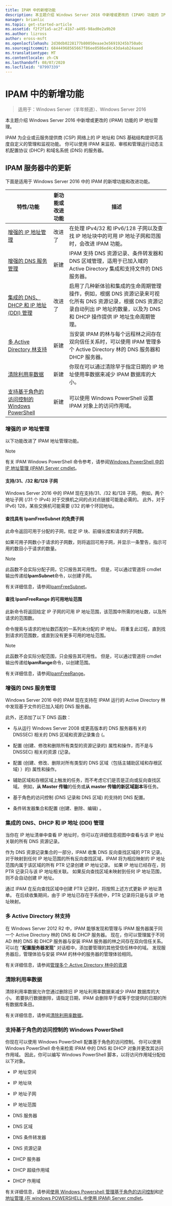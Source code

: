 ```yaml
---
title: IPAM 中的新增功能
description: 本主题介绍 Windows Server 2016 中新增或更改的 (IPAM) 功能的 IP 地址管理。
manager: brianlic
ms.topic: get-started-article
ms.assetid: f2f2f1a5-ac2f-41b7-a495-98ad0e2a9b20
ms.author: lizross
author: eross-msft
ms.openlocfilehash: 2d30db0228177b80050eaae3e56919245b750a0c
ms.sourcegitcommit: 68444968565667f86ee0586ed4c43da4ab24aaed
ms.translationtype: MT
ms.contentlocale: zh-CN
ms.lasthandoff: 08/07/2020
ms.locfileid: "87997339"
---
```

# <a name="whats-new-in-ipam"></a>IPAM 中的新增功能

>适用于：Windows Server（半年频道）、Windows Server 2016

本主题介绍 Windows Server 2016 中新增或更改的 (IPAM) 功能的 IP 地址管理。

IPAM 为企业或云服务提供商 (CSP) 网络上的 IP 地址和 DNS 基础结构提供可高度自定义的管理和监视功能。 你可以使用 IPAM 来监视、审核和管理运行动态主机配置协议 (DHCP) 和域名系统 (DNS) 的服务器。

## <a name="updates-in-ipam-server"></a><a name="BKMK_IPAM2012R2"></a>IPAM 服务器中的更新
下面是适用于 Windows Server 2016 中的 IPAM 的新增功能和改进功能。

|特性/功能|新功能或改进功能|描述|
|--------------------------|-------------------|---------------|
|[增强的 IP 地址管理](../../technologies/ipam/../../technologies/ipam/../../technologies/ipam/What-s-New-in-IPAM.md#EIP)|改进了|在处理 IPv4/32 和 IPv6/128 子网以及查找 IP 地址块中的可用 IP 地址子网和范围时，会改进 IPAM 功能。|
|[增强的 DNS 服务管理](../../technologies/ipam/../../technologies/ipam/../../technologies/ipam/What-s-New-in-IPAM.md#EDNS)|新建|IPAM 支持 DNS 资源记录、条件转发器和 DNS 区域管理，适用于已加入域的 Active Directory 集成和支持文件的 DNS 服务器。|
|[集成的 DNS、DHCP 和 IP 地址 (DDI) 管理](../../technologies/ipam/../../technologies/ipam/../../technologies/ipam/What-s-New-in-IPAM.md#DDI)|改进了|启用了几种新体验和集成的生命周期管理操作，例如，根据 DNS 资源记录来可视化所有 DNS 资源记录，根据 DNS 资源记录自动列出 IP 地址的数量，以及为 DNS 和 DHCP 操作提供 IP 地址生命周期管理。|
|[多 Active Directory 林支持](#bkmk_ad)|新建|当安装 IPAM 的林与每个远程林之间存在双向信任关系时，可以使用 IPAM 管理多个 Active Directory 林的 DNS 服务器和 DHCP 服务器。|
|[清除利用率数据](#bkmk_purge)|新建|你现在可以通过清除早于指定日期的 IP 地址使用率数据来减少 IPAM 数据库的大小。|
|[支持基于角色的访问控制的 Windows PowerShell](#bkmk_ps)|新建|可以使用 Windows PowerShell 设置 IPAM 对象上的访问作用域。|

### <a name="enhanced-ip-address-management"></a><a name="EIP"></a>增强的 IP 地址管理
以下功能改进了 IPAM 地址管理功能。
>[!NOTE]
>有关 IPAM Windows PowerShell 命令参考，请参阅[Windows PowerShell 中的 IP 地址管理 (IPAM) Server cmdlet](/powershell/module/ipamserver/)。

#### <a name="support-for-31-32-and-128-subnets"></a>支持/31、/32 和/128 子网
Windows Server 2016 中的 IPAM 现在支持/31、/32 和/128 子网。 例如，两个地址子网 (/31 个 IPv4) 对于交换机之间的点对点链接可能是必需的。 此外，对于 IPv6) 128，某些交换机可能需要 (/32 的单个环回地址。

#### <a name="find-free-subnets-with-find-ipamfreesubnet"></a>**查找具有 IpamFreeSubnet 的免费子网**

此命令返回可用于分配的子网，给定 IP 块、前缀长度和请求的子网数。

如果可用子网数小于请求的子网数，则将返回可用子网，并显示一条警告，指示可用的数目小于请求的数量。

>[!NOTE]
>此函数不会实际分配子网，它只报告其可用性。 但是，可以通过管道将 cmdlet 输出传递给**IpamSubnet**命令，以创建子网。

有关详细信息，请参阅[IpamFreeSubnet](/powershell/module/ipamserver/Find-IpamFreeSubnet)。

#### <a name="find-free-address-ranges-with-find-ipamfreerange"></a>**查找 IpamFreeRange 的可用地址范围**

此新命令将返回给定 IP 子网的可用 IP 地址范围，该范围中所需的地址数，以及所请求的范围数。

命令搜索与请求的地址数匹配的一系列未分配的 IP 地址。 将重复此过程，直到找到请求的范围数，或直到没有更多可用的地址范围。

> [!NOTE]
> 此函数不会实际分配范围，只会报告其可用性。 但是，可以通过管道将 cmdlet 输出传递给**IpamRange**命令，以创建范围。

有关详细信息，请参阅[IpamFreeRange](/powershell/module/ipamserver/Find-IpamFreeRange)。

### <a name="enhanced-dns-service-management"></a><a name="EDNS"></a>增强的 DNS 服务管理
Windows Server 2016 中的 IPAM 现在支持在 IPAM 运行的 Active Directory 林中发现基于文件的已加入域的 DNS 服务器。

此外，还添加了以下 DNS 函数：

-   与从运行 Windows Server 2008 或更高版本的 DNS 服务器有关的 DNSSEC) 相关的 DNS 区域和资源记录集合 (。

-   配置 (创建、修改和删除所有类型的资源记录的) 属性和操作，而不是与 DNSSEC) 相关的资源 (记录。

-   配置 (创建、修改、删除对所有类型的 DNS 区域（包括主辅助区域和存根区域) ）的) 属性和操作。

-   辅助区域和存根区域上触发的任务，而不考虑它们是否是正向或反向查找区域。 例如，**从 Master 传输**的任务或**从 master 传输的新区域副本**等任务。

-   基于角色的访问控制 (DNS 记录和 DNS 区域) 的支持的 DNS 配置。

-   条件转发器集合和配置 (创建、删除、编辑) 。

### <a name="integrated-dns-dhcp-and-ip-address-ddi-management"></a><a name="DDI"></a>集成的 DNS、DHCP 和 IP 地址 (DDI) 管理
当你在 IP 地址清单中查看 IP 地址时，你可以在详细信息视图中查看与该 IP 地址关联的所有 DNS 资源记录。

作为 DNS 资源记录集合的一部分，IPAM 收集 DNS 反向查找区域的 PTR 记录。 对于映射到任何 IP 地址范围的所有反向查找区域，IPAM 将为相应映射的 IP 地址范围内属于该区域的所有 PTR 记录创建 IP 地址记录。 如果 IP 地址已经存在，则 PTR 记录只与该 IP 地址相关联。 如果反向查找区域未映射到任何 IP 地址范围，则不会自动创建 IP 地址。

通过 IPAM 在反向查找区域中创建 PTR 记录时，将按照上述方式更新 IP 地址清单。 在后续收集期间，由于 IP 地址已存在于系统中，PTR 记录将只是与该 IP 地址映射。

### <a name="multiple-active-directory-forest-support"></a><a name="bkmk_ad"></a>多 Active Directory 林支持
在 Windows Server 2012 R2 中，IPAM 能够发现和管理与 IPAM 服务器属于同一个 Active Directory 林的 DNS 和 DHCP 服务器。 现在，你可以管理属于不同 AD 林的 DNS 和 DHCP 服务器与安装 IPAM 服务器的林之间存在双向信任关系。 可以在 "**配置服务器发现**" 对话框中，添加要管理的其他受信任林中的域。 发现服务器后，管理体验与安装 IPAM 的林中的服务器的管理体验相同。

有关详细信息，请参阅[管理多个 Active Directory 林中的资源](../../technologies/ipam/Manage-Resources-in-Multiple-Active-Directory-Forests.md)

### <a name="purge-utilization-data"></a><a name="bkmk_purge"></a>清除利用率数据
清除利用率数据允许您通过删除旧 IP 地址利用率数据来减少 IPAM 数据库的大小。 若要执行数据删除，请指定日期，IPAM 会删除早于或等于您提供的日期的所有数据库条目。

有关详细信息，请参阅[清除利用率数据](../../technologies/ipam/Purge-Utilization-Data.md)。

### <a name="windows-powershell-support-for-role-based-access-control"></a><a name="bkmk_ps"></a>支持基于角色的访问控制的 Windows PowerShell
你现在可以使用 Windows PowerShell 配置基于角色的访问控制。 你可以使用 Windows PowerShell 命令来检索 IPAM 中的 DNS 和 DHCP 对象并更改其访问作用域。 因此，你可以编写 Windows PowerShell 脚本，以将访问作用域分配给以下对象。

-   IP 地址空间

-   IP 地址块

-   IP 地址子网

-   IP 地址范围

-   DNS 服务器

-   DNS 区域

-   DNS 条件转发器

-   DNS 资源记录

-   DHCP 服务器

-   DHCP 超级作用域

-   DHCP 作用域

有关详细信息，请参阅[使用 Windows Powershell 管理基于角色的访问控制](../../technologies/ipam/Manage-Role-Based-Access-Control-with-Windows-PowerShell.md)和[IP 地址管理 (在 windows POWERSHELL 中使用 IPAM) Server cmdlet](/powershell/module/ipamserver/)。